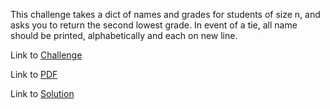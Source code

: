 This challenge takes a dict of names and grades for students of size n, and asks you to return the second lowest grade. In event of a tie, all name should be printed, alphabetically and each on new line.

Link to [Challenge](https://www.hackerrank.com/challenges/nested-list/problem)

Link to [PDF](./nested-list-English.pdf)

Link to [Solution](./nested.py)
